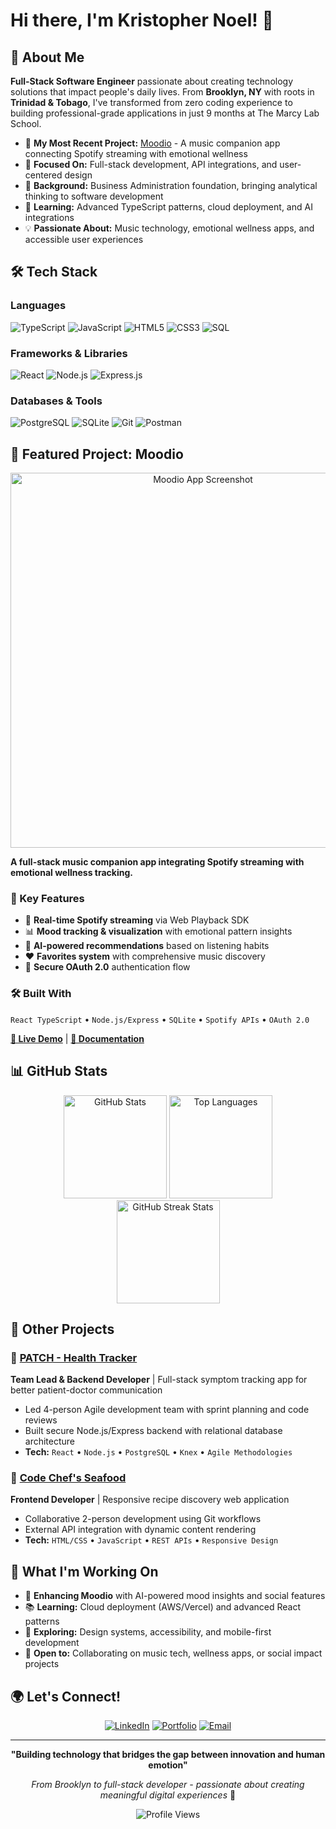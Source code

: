 # Hi there, I'm Kristopher Noel! 👋

## 🚀 About Me

**Full-Stack Software Engineer** passionate about creating technology solutions that impact people's daily lives. From **Brooklyn, NY** with roots in **Trinidad & Tobago**, I've transformed from zero coding experience to building professional-grade applications in just 9 months at The Marcy Lab School.

- 🎵 **My Most Recent Project:** [Moodio](https://github.com/KrisNoel23/Moodio) - A music companion app connecting Spotify streaming with emotional wellness
- 🎯 **Focused On:** Full-stack development, API integrations, and user-centered design  
- 💼 **Background:** Business Administration foundation, bringing analytical thinking to software development
- 🌱 **Learning:** Advanced TypeScript patterns, cloud deployment, and AI integrations
- 💡 **Passionate About:** Music technology, emotional wellness apps, and accessible user experiences

## 🛠️ Tech Stack

### Languages
![TypeScript](https://img.shields.io/badge/TypeScript-007ACC?style=for-the-badge&logo=typescript&logoColor=white)
![JavaScript](https://img.shields.io/badge/JavaScript-F7DF1E?style=for-the-badge&logo=javascript&logoColor=black)
![HTML5](https://img.shields.io/badge/HTML5-E34F26?style=for-the-badge&logo=html5&logoColor=white)
![CSS3](https://img.shields.io/badge/CSS3-1572B6?style=for-the-badge&logo=css3&logoColor=white)
![SQL](https://img.shields.io/badge/SQL-4479A1?style=for-the-badge&logo=postgresql&logoColor=white)

### Frameworks & Libraries  
![React](https://img.shields.io/badge/React-20232A?style=for-the-badge&logo=react&logoColor=61DAFB)
![Node.js](https://img.shields.io/badge/Node.js-43853D?style=for-the-badge&logo=node.js&logoColor=white)
![Express.js](https://img.shields.io/badge/Express.js-404D59?style=for-the-badge&logo=express&logoColor=white)

### Databases & Tools
![PostgreSQL](https://img.shields.io/badge/PostgreSQL-316192?style=for-the-badge&logo=postgresql&logoColor=white)
![SQLite](https://img.shields.io/badge/SQLite-07405E?style=for-the-badge&logo=sqlite&logoColor=white)
![Git](https://img.shields.io/badge/Git-F05032?style=for-the-badge&logo=git&logoColor=white)
![Postman](https://img.shields.io/badge/Postman-FF6C37?style=for-the-badge&logo=postman&logoColor=white)

## 🎵 Featured Project: Moodio

<div align="center">
  <img src="https://github.com/your-username/moodio/blob/main/demo-screenshot.png" alt="Moodio App Screenshot" width="600">
</div>

**A full-stack music companion app integrating Spotify streaming with emotional wellness tracking.**

### 🌟 Key Features
- 🎵 **Real-time Spotify streaming** via Web Playback SDK
- 📊 **Mood tracking & visualization** with emotional pattern insights  
- 🎯 **AI-powered recommendations** based on listening habits
- ❤️ **Favorites system** with comprehensive music discovery
- 🔐 **Secure OAuth 2.0** authentication flow

### 🛠️ Built With
`React TypeScript` • `Node.js/Express` • `SQLite` • `Spotify APIs` • `OAuth 2.0`

**[🔗 Live Demo](your-deployed-link)** | **[📖 Documentation](https://github.com/your-username/moodio)**

## 📊 GitHub Stats

<div align="center">
  <img src="https://github-readme-stats.vercel.app/api?username=your-username&show_icons=true&theme=radical&hide_border=true&count_private=true" alt="GitHub Stats" height="165">
  <img src="https://github-readme-stats.vercel.app/api/top-langs/?username=your-username&layout=compact&theme=radical&hide_border=true" alt="Top Languages" height="165">
</div>

<div align="center">
  <img src="https://github-readme-streak-stats.herokuapp.com/?user=your-username&theme=radical&hide_border=true" alt="GitHub Streak Stats" height="165">
</div>

## 🚀 Other Projects

### 🏥 [PATCH - Health Tracker](https://github.com/your-username/patch)
**Team Lead & Backend Developer** | Full-stack symptom tracking app for better patient-doctor communication
- Led 4-person Agile development team with sprint planning and code reviews
- Built secure Node.js/Express backend with relational database architecture
- **Tech:** `React` • `Node.js` • `PostgreSQL` • `Knex` • `Agile Methodologies`

### 🦐 [Code Chef's Seafood](https://github.com/your-username/code-chefs-seafood)
**Frontend Developer** | Responsive recipe discovery web application
- Collaborative 2-person development using Git workflows
- External API integration with dynamic content rendering
- **Tech:** `HTML/CSS` • `JavaScript` • `REST APIs` • `Responsive Design`

## 🎯 What I'm Working On

- 🔧 **Enhancing Moodio** with AI-powered mood insights and social features
- 📚 **Learning:** Cloud deployment (AWS/Vercel) and advanced React patterns  
- 🎨 **Exploring:** Design systems, accessibility, and mobile-first development
- 🤝 **Open to:** Collaborating on music tech, wellness apps, or social impact projects

## 🌍 Let's Connect!

<div align="center">
  
[![LinkedIn](https://img.shields.io/badge/LinkedIn-0077B5?style=for-the-badge&logo=linkedin&logoColor=white)](your-linkedin-url)
[![Portfolio](https://img.shields.io/badge/Portfolio-24292e?style=for-the-badge&logo=github&logoColor=white)](your-portfolio-url)
[![Email](https://img.shields.io/badge/Email-D14836?style=for-the-badge&logo=gmail&logoColor=white)](mailto:noelkris500@gmail.com)

</div>

---

<div align="center">
  
**"Building technology that bridges the gap between innovation and human emotion"**

*From Brooklyn to full-stack developer - passionate about creating meaningful digital experiences* 🚀

![Profile Views](https://komarev.com/ghpvc/?username=your-username&style=for-the-badge&color=brightgreen)

</div>

